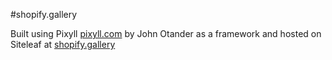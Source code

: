 #shopify.gallery

Built using Pixyll [pixyll.com](http://www.pixyll.com) by John Otander as a framework and hosted on Siteleaf at [shopify.gallery](http://shopify.gallery)

